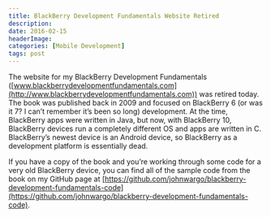 ```yaml
---
title: BlackBerry Development Fundamentals Website Retired
description: 
date: 2016-02-15
headerImage: 
categories: [Mobile Development]
tags: post
---
```


The website for my BlackBerry Development Fundamentals ([www.blackberrydevelopmentfundamentals.com](http://www.blackberrydevelopmentfundamentals.com)) was retired today. The book was published back in 2009 and focused on BlackBerry 6 (or was it 7? I can’t remember it’s been so long) development. At the time, BlackBerry apps were written in Java, but now, with BlackBerry 10, BlackBerry devices run a completely different OS and apps are written in C. BlackBerry’s newest device is an Android device, so BlackBerry as a development platform is essentially dead.

If you have a copy of the book and you’re working through some code for a very old BlackBerry device, you can find all of the sample code from the book on my GitHub page at [https://github.com/johnwargo/blackberry-development-fundamentals-code](https://github.com/johnwargo/blackberry-development-fundamentals-code).
